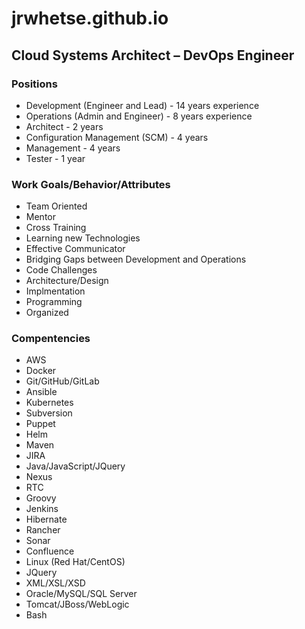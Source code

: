 # jrwhetse.github.io

## Cloud Systems Architect – DevOps Engineer

### Positions 

* Development (Engineer and Lead) - 14 years experience
* Operations (Admin and Engineer) - 8 years experience
* Architect - 2 years
* Configuration Management (SCM) - 4 years
* Management - 4 years
* Tester - 1 year

### Work Goals/Behavior/Attributes

* Team Oriented
* Mentor
* Cross Training
* Learning new Technologies
* Effective Communicator
* Bridging Gaps between Development and Operations
* Code Challenges
* Architecture/Design
* Implmentation
* Programming 
* Organized

### Compentencies 

* AWS
* Docker				
* Git/GitHub/GitLab			
* Ansible	                  	 
* Kubernetes				
* Subversion				
* Puppet
* Helm			   		
* Maven				
* JIRA
* Java/JavaScript/JQuery		
* Nexus					
* RTC	                 	           
* Groovy   				
* Jenkins				
* Hibernate
* Rancher				
* Sonar					
* Confluence	                  	 
* Linux	(Red Hat/CentOS)		
* JQuery				
* XML/XSL/XSD
* Oracle/MySQL/SQL Server				
* Tomcat/JBoss/WebLogic
* Bash


